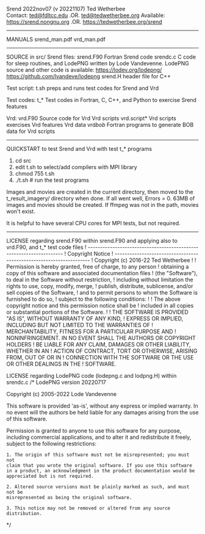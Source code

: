 Srend   2022nov07 (v 20221107)   Ted Wetherbee   
Contact: ted@fdltcc.edu  .OR.  ted@tedwetherbee.org
Available:  https://srend.nongnu.org  .OR.  https://tedwetherbee.org/srend

**********************************************************************
MANUALS
srend_man.pdf
vrd_man.pdf

**********************************************************************
SOURCE in src/
Srend files:   srend.F90   Fortran Srend code
               srendc.c    C code for sleep routines, and LodePNG
                           written by Lode Vandevenne.  LodePNG  
                           source and other code is available:
                             https://lodev.org/lodepng/
                             https://github.com/lvandeve/lodepng
               srend.H     header file for C++
               
Test script:   t.sh        preps and runs test codes for Srend
                           and Vrd
                           
Test codes:    t_*         Test codes in Fortran, C, C++, and Python
                           to exercise Srend features
                          
Vrd:           vrd.F90     Source code for Vrd
Vrd scripts    vrd.script* Vrd scripts exercises Vrd features
Vrd data       vrd*bob*    Fortran programs to generate BOB data
                           for Vrd scripts
                           
                           
**********************************************************************
QUICKSTART to test Srend and Vrd with test t_* programs

1. cd src
2. edit t.sh to select/add compilers with MPI library
3. chmod 755 t.sh
4. ./t.sh   # run the test programs

Images and movies are created in the current directory, then moved
to the t_result_imagery/ directory when done.  If all went well, 
Errors = 0.  63MB of images and movies should be created.  If ffmpeg
was not in the path, movies won't exist.

It is helpful to have several CPU cores for MPI tests, but not required.

**********************************************************************
LICENSE regarding srend.F90 within srend.F90 and applying also to 
vrd.F90, and t_* test code files
! --------------------------------------------------------------------
! Copyright Notice
! --------------------------------------------------------------------
! Copyright (c) 2016-22 Ted Wetherbee
! 
! Permission is hereby granted, free of charge, to any person 
! obtaining a copy of this software and associated documentation files 
! (the "Software"), to deal in the Software without restriction, 
! including without limitation the rights to use, copy, modify, merge,
! publish, distribute, sublicense, and/or sell copies of the Software,
! and to permit persons to whom the Software is furnished to do so, 
! subject to the following conditions:
!
! The above copyright notice and this permission notice shall be
! included in all copies or substantial portions of the Software.
!
! THE SOFTWARE IS PROVIDED "AS IS", WITHOUT WARRANTY OF ANY KIND, 
! EXPRESS OR IMPLIED, INCLUDING BUT NOT LIMITED TO THE WARRANTIES OF
! MERCHANTABILITY, FITNESS FOR A PARTICULAR PURPOSE AND 
! NONINFRINGEMENT. IN NO EVENT SHALL THE AUTHORS OR COPYRIGHT HOLDERS
! BE LIABLE FOR ANY CLAIM, DAMAGES OR OTHER LIABILITY, WHETHER IN AN
! ACTION OF CONTRACT, TORT OR OTHERWISE, ARISING FROM, OUT OF OR IN 
! CONNECTION WITH THE SOFTWARE OR THE USE OR OTHER DEALINGS IN THE 
! SOFTWARE.


LICENSE regarding LodePNG code (lodepng.c and lodpng.H) within srendc.c
/*
LodePNG version 20220717

Copyright (c) 2005-2022 Lode Vandevenne

This software is provided 'as-is', without any express or implied
warranty. In no event will the authors be held liable for any damages
arising from the use of this software.

Permission is granted to anyone to use this software for any purpose,
including commercial applications, and to alter it and redistribute it
freely, subject to the following restrictions:

    1. The origin of this software must not be misrepresented; you must not
    claim that you wrote the original software. If you use this software
    in a product, an acknowledgment in the product documentation would be
    appreciated but is not required.

    2. Altered source versions must be plainly marked as such, and must not be
    misrepresented as being the original software.

    3. This notice may not be removed or altered from any source
    distribution.
*/

